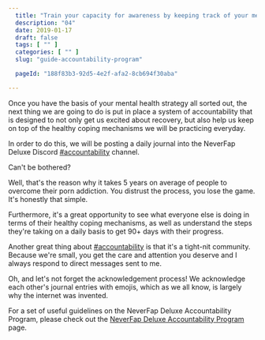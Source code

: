 ```yaml
---
  title: "Train your capacity for awareness by keeping track of your mental health progress"
  description: "04"
  date: 2019-01-17
  draft: false
  tags: [ "" ]
  categories: [ "" ]
  slug: "guide-accountability-program"

  pageId: "188f83b3-92d5-4e2f-afa2-8cb694f30aba"

---
```


Once you have the basis of your mental health strategy all sorted out, the next thing we are going to do is put in place a system of accountability that is designed to not only get us excited about recovery, but also help us keep on top of the healthy coping mechanisms we will be practicing everyday.

In order to do this, we will be posting a daily journal into the NeverFap Deluxe Discord <a class="link" href="https://discord.gg/YETRkSj">#accountability</a> channel.

Can't be bothered?

Well, that's the reason why it takes 5 years on average of people to overcome their porn addiction. You distrust the process, you lose the game. It's honestly that simple.

Furthermore, it's a great opportunity to see what everyone else is doing in terms of their healthy coping mechanisms, as well as understand the steps they're taking on a daily basis to get 90+ days with their progress.

Another great thing about <a class="link" href="https://discord.gg/YETRkSj">#accountability</a> is that it's a tight-nit community. Because we're small, you get the care and attention you deserve and I always respond to direct messages sent to me.

Oh, and let's not forget the acknowledgement process! We acknowledge each other's journal entries with emojis, which as we all know, is largely why the internet was invented.

For a set of useful guidelines on the NeverFap Deluxe Accountability Program, please check out the <a class="link" href="https://neverfapdeluxe.com/accountability-program">NeverFap Deluxe Accountability Program</a> page.

